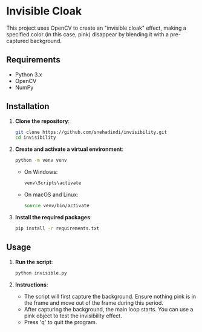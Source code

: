 # Invisible Cloak

This project uses OpenCV to create an "invisible cloak" effect, making a specified color (in this case, pink) disappear by blending it with a pre-captured background.

## Requirements

- Python 3.x
- OpenCV
- NumPy

## Installation

1. **Clone the repository**:

    ```bash
    git clone https://github.com/snehadindi/invisibility.git
    cd invisibility
    ```

2. **Create and activate a virtual environment**:

    ```bash
    python -m venv venv
    ```

    - On Windows:
      ```bash
      venv\Scripts\activate
      ```
    - On macOS and Linux:
      ```bash
      source venv/bin/activate
      ```

3. **Install the required packages**:

    ```bash
    pip install -r requirements.txt
    ```

## Usage

1. **Run the script**:

    ```bash
    python invisible.py
    ```

2. **Instructions**:
   - The script will first capture the background. Ensure nothing pink is in the frame and move out of the frame during this period.
   - After capturing the background, the main loop starts. You can use a pink object to test the invisibility effect.
   - Press 'q' to quit the program.

